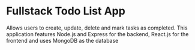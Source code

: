 # Fullstack Todo List App
Allows users to create, update, delete and mark tasks as completed. This application features Node.js and Express for the backend, React.js for the frontend and uses MongoDB as the database
